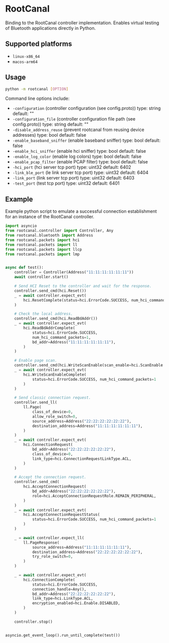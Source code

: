 # RootCanal

Binding to the RootCanal controller implementation. Enables virtual testing
of Bluetooth applications directly in Python.

## Supported platforms

- `linux-x86_64`
- `macos-arm64`

## Usage

```bash
python -m rootcanal [OPTION]
```

Command line options include:
- `-configuration` (controller configuration (see config.proto))
    type: string
    default: ""
- `-configuration_file` (controller configuration file path (see config.proto))
    type: string default: ""
- `-disable_address_reuse` (prevent rootcanal from reusing device addresses)
  type: bool default: false
- `-enable_baseband_sniffer` (enable baseband sniffer) type: bool
  default: false
- `-enable_hci_sniffer` (enable hci sniffer) type: bool default: false
- `-enable_log_color` (enable log colors) type: bool default: false
- `-enable_pcap_filter` (enable PCAP filter) type: bool default: false
- `-hci_port` (hci server tcp port) type: uint32 default: 6402
- `-link_ble_port` (le link server tcp port) type: uint32 default: 6404
- `-link_port` (link server tcp port) type: uint32 default: 6403
- `-test_port` (test tcp port) type: uint32 default: 6401

## Example

Example python script to emulate a successful connection establishment
for an instance of the RootCanal controller.

```python
import asyncio
from rootcanal.controller import Controller, Any
from rootcanal.bluetooth import Address
from rootcanal.packets import hci
from rootcanal.packets import ll
from rootcanal.packets import llcp
from rootcanal.packets import lmp


async def test():
    controller = Controller(Address("11:11:11:11:11:11"))
    await controller.start()

    # Send HCI Reset to the controller and wait for the response.
    controller.send_cmd(hci.Reset())
    _ = await controller.expect_evt(
        hci.ResetComplete(status=hci.ErrorCode.SUCCESS, num_hci_command_packets=1)
    )

    # Check the local address.
    controller.send_cmd(hci.ReadBdAddr())
    _ = await controller.expect_evt(
        hci.ReadBdAddrComplete(
            status=hci.ErrorCode.SUCCESS,
            num_hci_command_packets=1,
            bd_addr=Address("11:11:11:11:11:11"),
        )
    )

    # Enable page scan.
    controller.send_cmd(hci.WriteScanEnable(scan_enable=hci.ScanEnable.PAGE_SCAN_ONLY))
    _ = await controller.expect_evt(
        hci.WriteScanEnableComplete(
            status=hci.ErrorCode.SUCCESS, num_hci_command_packets=1
        )
    )

    # Send classic connection request.
    controller.send_ll(
        ll.Page(
            class_of_device=0,
            allow_role_switch=0,
            source_address=Address("22:22:22:22:22:22"),
            destination_address=Address("11:11:11:11:11:11"),
        )
    )
    _ = await controller.expect_evt(
        hci.ConnectionRequest(
            bd_addr=Address("22:22:22:22:22:22"),
            class_of_device=0,
            link_type=hci.ConnectionRequestLinkType.ACL,
        )
    )

    # Accept the connection request.
    controller.send_cmd(
        hci.AcceptConnectionRequest(
            bd_addr=Address("22:22:22:22:22:22"),
            role=hci.AcceptConnectionRequestRole.REMAIN_PERIPHERAL,
        )
    )
    _ = await controller.expect_evt(
        hci.AcceptConnectionRequestStatus(
            status=hci.ErrorCode.SUCCESS, num_hci_command_packets=1
        )
    )

    _ = await controller.expect_ll(
        ll.PageResponse(
            source_address=Address("11:11:11:11:11:11"),
            destination_address=Address("22:22:22:22:22:22"),
            try_role_switch=0,
        )
    )

    _ = await controller.expect_evt(
        hci.ConnectionComplete(
            status=hci.ErrorCode.SUCCESS,
            connection_handle=Any(),
            bd_addr=Address("22:22:22:22:22:22"),
            link_type=hci.LinkType.ACL,
            encryption_enabled=hci.Enable.DISABLED,
        )
    )

    controller.stop()


asyncio.get_event_loop().run_until_complete(test())
```
